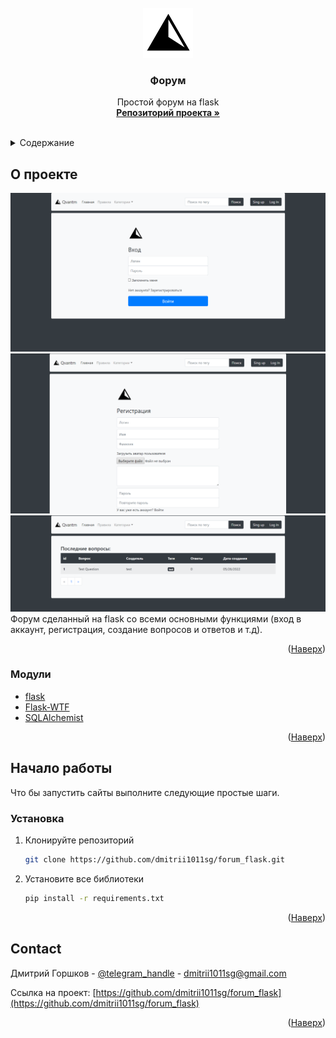 <div id="top"></div>



<!-- PROJECT LOGO -->
<br />
<div align="center">
  <a href="https://github.com/dmitrii1011sg/forum_flask.git">
    <img src="image_for_readme/logo.png" alt="Logo" width="80" height="80">
  </a>

<h3 align="center">Форум</h3>

  <p align="center">
    Простой форум на flask
    <br />
    <a href="https://github.com/dmitrii1011sg/forum_flask"><strong>Репозиторий проекта »</strong></a>
    <br />
    <br />
  </p>
</div>



<!-- TABLE OF CONTENTS -->
<details>
  <summary>Содержание</summary>
  <ol>
    <li>
      <a href="#about-the-project">О проекте</a>
      <ul>
        <li><a href="#built-with">Что использовалось при создании проекта</a></li>
      </ul>
    </li>
    <li>
      <a href="#getting-started">Начало работы</a>
      <ul>
        <li><a href="#installation">Установка</a></li>
      </ul>
    </li>
    <li><a href="#contact">Контакты</a></li>
  </ol>
</details>



<!-- ABOUT THE PROJECT -->
## О проекте

<img src="image_for_readme/1.png" alt="1">
<img src="image_for_readme/2.png" alt="2">
<img src="image_for_readme/3.png" alt="3">
Форум сделанный на flask со всеми основными функциями (вход в аккаунт, регистрация, создание вопросов и ответов и т.д).

<p align="right">(<a href="#top">Наверх</a>)</p>



### Модули 

* [flask](https://pypi.org/project/Flask/)
* [Flask-WTF](https://pypi.org/project/Flask-WTF/)
* [SQLAlchemist](https://pypi.org/project/SQLAlchemy/)

<p align="right">(<a href="#top">Наверх</a>)</p>



<!-- GETTING STARTED -->
## Начало работы

Что бы запустить сайты выполните следующие простые шаги.

### Установка

1. Клонируйте репозиторий
   ```sh
   git clone https://github.com/dmitrii1011sg/forum_flask.git
   ```
2. Установите все библиотеки
   ```sh
   pip install -r requirements.txt
   ```

<p align="right">(<a href="#top">Наверх</a>)</p>















<!-- CONTACT -->
## Contact

Дмитрий Горшков - [@telegram_handle](https://t.me/dmitrii1011) - dmitrii1011sg@gmail.com

Ссылка на проект: [https://github.com/dmitrii1011sg/forum_flask](https://github.com/dmitrii1011sg/forum_flask)

<p align="right">(<a href="#top">Наверх</a>)</p>






<!-- MARKDOWN LINKS & IMAGES -->
<!-- https://www.markdownguide.org/basic-syntax/#reference-style-links -->
[product-screenshot1]: image_for_readme/1.png
[product-screenshot2]: image_for_readme/2.png
[product-screenshot3]: image_for_readme/3.png
